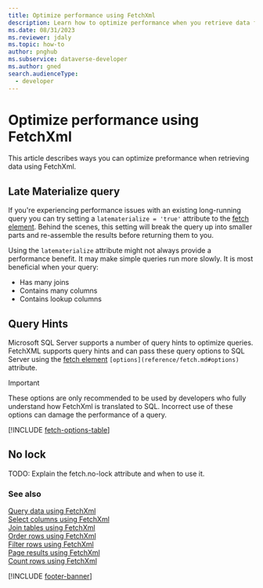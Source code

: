 ```yaml
---
title: Optimize performance using FetchXml
description: Learn how to optimize performance when you retrieve data from Microsoft Dataverse using FetchXml.
ms.date: 08/31/2023
ms.reviewer: jdaly
ms.topic: how-to
author: pnghub
ms.subservice: dataverse-developer
ms.author: gned
search.audienceType: 
  - developer
---
```

# Optimize performance using FetchXml

This article describes ways you can optimize preformance when retrieving data using FetchXml.

## Late Materialize query

If you're experiencing performance issues with an existing long-running query you can try setting a `latematerialize = 'true'` attribute to the [fetch element](reference/fetch.md). Behind the scenes, this setting will break the query up into smaller parts and re-assemble the results before returning them to you.

Using the `latematerialize` attribute might not always provide a performance benefit. It may make simple queries run more slowly. It is most beneficial when your query:

- Has many joins
- Contains many columns
- Contains lookup columns

<!-- 
I've greatly simplified this content because:
 
 - People don't need to know the implementation details
 - The examples provided with placeholder values are worthless, IMHO
 - Customer reports don't back up the claims of 'much faster'. https://markcarrington.dev/2020/10/09/fetchxml-late-materialize/
 - -->

## Query Hints

Microsoft SQL Server supports a number of query hints to optimize queries. FetchXML
supports query hints and can pass these query options to SQL Server using the [fetch element](reference/fetch.md) `[options](reference/fetch.md#options)` attribute.

> [!IMPORTANT]
> These options are only recommended to be used by developers who fully understand how FetchXml is translated to SQL. Incorrect use of these options can damage the performance of a query.

[!INCLUDE [fetch-options-table](reference/includes/fetch-options-table.md)]

<!-- 

Which developers outside the data engine team '..fully understand how FetchXML is translated to SQL.'? 
Should we say that these should only be applied after CSS recommends them?

-->


## No lock

TODO: Explain the fetch.no-lock attribute and when to use it.

<!-- TODO: Include other sections for more performance optimization capabilities and best practices. -->

### See also

[Query data using FetchXml](overview.md)  
[Select columns using FetchXml](select-columns.md)  
[Join tables using FetchXml](join-tables.md)  
[Order rows using FetchXml](order-rows.md)  
[Filter rows using FetchXml](filter-rows.md)  
[Page results using FetchXml](page-results.md)  
[Count rows using FetchXml](count-rows.md)

[!INCLUDE [footer-banner](../../../includes/footer-banner.md)]
